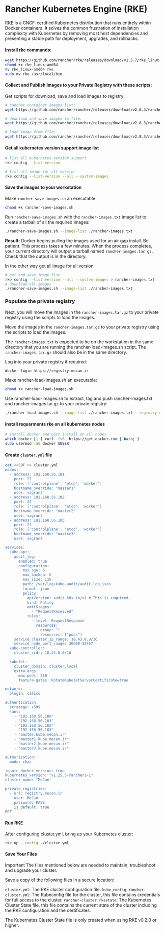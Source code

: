 # Rancher Kubernetes Engine (RKE)
RKE is a CNCF-certified Kubernetes distribution that runs entirely within Docker containers. It solves the common frustration of installation complexity with Kubernetes by removing most host dependencies and presenting a stable path for deployment, upgrades, and rollbacks.


#### Install rke commands:
```bash
wget https://github.com/rancher/rke/releases/download/v1.5.7/rke_linux-amd64
chmod +x rke_linux-amd64
mv rke_linux-amd64 rke
sudo mv rke /usr/local/bin
```

#### Collect and Publish Images to your Private Registry with these scripts:
Get scripts for download, save and load images to registry:
```bash
# rancher container images list:
wget https://github.com/rancher/rancher/releases/download/v2.8.3/rancher-images.txt

# download and save images to file:
wget https://github.com/rancher/rancher/releases/download/v2.8.3/rancher-save-images.sh

# load image from file:
wget https://github.com/rancher/rancher/releases/download/v2.8.3/rancher-load-images.sh
```

#### Get all kubernetes version support image list
```bash
# list all kubernetes version support
rke config --list-version

# list all image for all version
rke config --list-version --all --system-images
```

#### Save the images to your workstation
Make `rancher-save-images.sh` an executable:
```bash
chmod +x rancher-save-images.sh
```
Run `rancher-save-images.sh` with the `rancher-images.txt` image list to create a tarball of all the required images:
```bash
./rancher-save-images.sh --image-list ./rancher-images.txt
```
**Result:** Docker begins pulling the images used for an air gap install. Be patient. This process takes a few minutes. When the process completes, your current directory will output a tarball named `rancher-images.tar.gz`. Check that the output is in the directory.

In the other way get all image for all version
```bash
# get and save image list
rke config --list-version --all --system-images > rancher-images.txt
# download all images
./rancher-save-images.sh --image-list ./rancher-images.txt
```

### Populate the private registry
Next, you will move the images in the `rancher-images.tar.gz` to your private registry using the scripts to load the images.

Move the images in the `rancher-images.tar.gz` to your private registry using the scripts to load the images.

The `rancher-images.txt` is expected to be on the workstation in the same directory that you are running the rancher-load-images.sh script. The `rancher-images.tar.gz` should also be in the same directory.


Log into your private registry if required:
```bash
docker login https://registry.mecan.ir
```
Make rancher-load-images.sh an executable:
```bash
chmod +x rancher-load-images.sh
```
Use rancher-load-images.sh to extract, tag and push rancher-images.txt and rancher-images.tar.gz to your private registry:
```bash
./rancher-load-images.sh --image-list ./rancher-images.txt --registry registry.mecan.ir
```

#### install requarments rke on all kubernetes nodes
```bash
# install docker and post install on all nodes
which docker || { curl -fsSL https://get.docker.com | bash; }
sudo usermod -aG docker $USER
```

#### Create `cluster.yml` file
```bash
cat <<EOF >> cluster.yml
nodes:
  - address: 192.168.56.101
    port: 22
    role: ['controlplane', 'etcd', 'worker']
    hostname_override: "master1"
    user: vagrant
  - address: 192.168.56.102
    port: 22
    role: ['controlplane', 'etcd', 'worker']
    hostname_override: "master2"
    user: vagrant
  - address: 192.168.56.103
    port: 22
    role: ['controlplane', 'etcd', 'worker']
    hostname_override: "master3"
    user: vagrant

services:
  kube-api:
    audit_log:
      enabled: true
      configuration:
        max_age: 6
        max_backup: 6
        max_size: 110
        path: /var/log/kube-audit/audit-log.json
        format: json
        policy:
          apiVersion: audit.k8s.io/v1 # This is required.
          kind: Policy
          omitStages:
            - "RequestReceived"
          rules:
            - level: RequestResponse
              resources:
              - group: ""
                resources: ["pods"]
    service_cluster_ip_range: 10.43.0.0/16
    service_node_port_range: 30000-32767
  kube-controller:
    cluster_cidr: 10.42.0.0/16

  kubelet:
    cluster_domain: cluster.local
    extra_args:
      max-pods: 250
      feature-gates: RotateKubeletServerCertificate=true

network:
  plugin: calico

authentication:
  strategy: x509
  sans:
    - "192.168.56.100"
    - "192.168.56.101"
    - "192.168.56.102"
    - "192.168.56.103"
    - "master.kube.mecan.ir"
    - "master1.kube.mecan.ir"
    - "master2.kube.mecan.ir"
    - "master3.kube.mecan.ir"

authorization:
  mode: rbac

ignore_docker_version: true
kubernetes_version: "v1.25.5-rancher1-1"
cluster_name: "MeCan"

private_registries:
  - url: registry.mecan.ir
    user: MeCan
    password: PASS
    is_default: true
EOF
```

#### Run RKE
After configuring cluster.yml, bring up your Kubernetes cluster:
```bash
rke up --config ./cluster.yml
```

#### Save Your Files
Important The files mentioned below are needed to maintain, troubleshoot and upgrade your cluster.

Save a copy of the following files in a secure location:

`cluster.yml`: The RKE cluster configuration file.
`kube_config_rancher-cluster.yml`: The Kubeconfig file for the cluster, this file contains credentials for full access to the cluster.
`rancher-cluster.rkestate`: The Kubernetes Cluster State file, this file contains the current state of the cluster including the RKE configuration and the certificates.

The Kubernetes Cluster State file is only created when using RKE v0.2.0 or higher.
